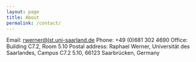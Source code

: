 ```yaml
---
layout: page
title: About
permalink: /contact/
---
```

Email: rwerner@lst.uni-saarland.de
Phone: +49 (0)681 302 4690
Office: Building C7.2, Room 5.10
Postal address: Raphael Werner, Universität des Saarlandes, Campus C7.2 5.10, 66123 Saarbrücken, Germany
